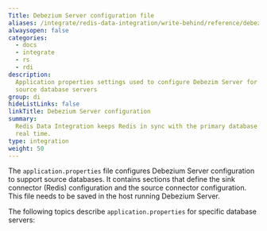 ```yaml
---
Title: Debezium Server configuration file
aliases: /integrate/redis-data-integration/write-behind/reference/debezium/
alwaysopen: false
categories:
  - docs
  - integrate
  - rs
  - rdi
description:
  Application properties settings used to configure Debezim Server for
  source database servers
group: di
hideListLinks: false
linkTitle: Debezium Server configuration
summary:
  Redis Data Integration keeps Redis in sync with the primary database in near
  real time.
type: integration
weight: 50
---
```


The `application.properties` file configures Debezium Server configuration to support source databases. It contains sections that define the sink connector (Redis) configuration and the source connector configuration.
This file needs to be saved in the host running Debezium Server.

The following topics describe `application.properties` for specific database servers:
